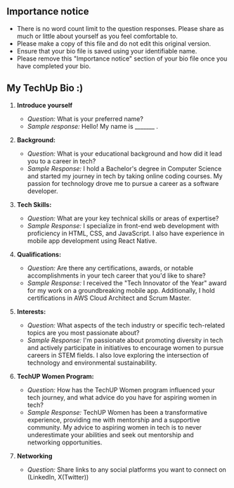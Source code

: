 ## Importance notice
- There is no word count limit to the question responses. Please share as much or little about yourself as you feel comfortable to.
- Please make a copy of this file and do not edit this original version.
- Ensure that your bio file is saved using your identifiable name.
- Please remove this "Importance notice" section of your bio file once you have completed your bio.
 

## My TechUp Bio :) 
1. **Introduce yourself**
   - *Question:* What is your preferred name?
   - *Sample response:* Hello! My name is  _______ .
   
2. **Background:**
   - *Question:* What is your educational background and how did it lead you to a career in tech?
   - *Sample Response:* I hold a Bachelor's degree in Computer Science and started my journey in tech by taking online coding courses. My passion for technology drove me to pursue a career as a software developer.

3. **Tech Skills:**
   - *Question:* What are your key technical skills or areas of expertise?
   - *Sample Response:* I specialize in front-end web development with proficiency in HTML, CSS, and JavaScript. I also have experience in mobile app development using React Native.

4. **Qualifications:**
   - *Question:* Are there any certifications, awards, or notable accomplishments in your tech career that you'd like to share?
   - *Sample Response:* I received the "Tech Innovator of the Year" award for my work on a groundbreaking mobile app. Additionally, I hold certifications in AWS Cloud Architect and Scrum Master.

5. **Interests:**
   - *Question:* What aspects of the tech industry or specific tech-related topics are you most passionate about?
   - *Sample Response:* I'm passionate about promoting diversity in tech and actively participate in initiatives to encourage women to pursue careers in STEM fields. I also love exploring the intersection of technology and environmental sustainability.

6. **TechUP Women Program:**
   - *Question:* How has the TechUP Women program influenced your tech journey, and what advice do you have for aspiring women in tech?
   - *Sample Response:* TechUP Women has been a transformative experience, providing me with mentorship and a supportive community. My advice to aspiring women in tech is to never underestimate your abilities and seek out mentorship and networking opportunities.

7. **Networking**
   - *Question:* Share links to any social platforms you want to connect on (LinkedIn, X(Twitter))

